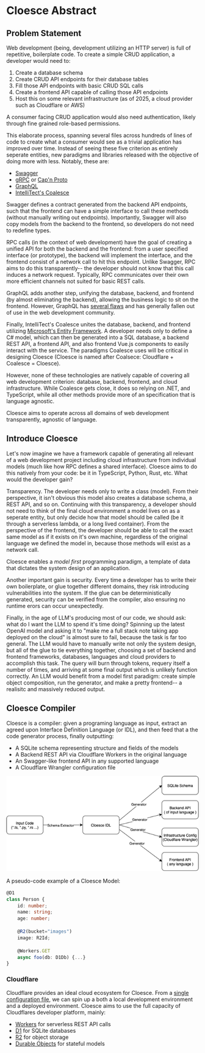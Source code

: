 # Cloesce Abstract

## Problem Statement

Web development (being, development utilizing an HTTP server) is full of repetitive, boilerplate code. To create a simple CRUD application, a developer would need to:

1. Create a database schema
2. Create CRUD API endpoints for their database tables
3. Fill those API endpoints with basic CRUD SQL calls
4. Create a frontend API capable of calling those API endpoints
5. Host this on some relevant infrastructure (as of 2025, a cloud provider such as Cloudflare or AWS)

A consumer facing CRUD application would also need authentication, likely through fine grained role-based permissions.

This elaborate process, spanning several files across hundreds of lines of code to create what a consumer would see as a trivial application has improved over time. Instead of seeing these five criterion as entirely seperate entities, new paradigms and libraries released with the objective of doing more with less. Notably, these are:

- [Swagger](https://swagger.io/docs/)
- [gRPC](https://grpc.io/docs/) or [Cap'n Proto](https://capnproto.org)
- [GraphQL](https://graphql.org)
- [IntelliTect's Coalesce](https://intellitect.github.io/Coalesce/)

Swagger defines a contract generated from the backend API endpoints, such that the frontend can have a simple interface to call these methods (without manually writing out endpoints). Importantly, Swagger will also copy models from the backend to the frontend, so developers do not need to redefine types.

RPC calls (in the context of web development) have the goal of creating a unified API for both the backend and the frontend: from a user specified interface (or prototype), the backend will implement the interface, and the frontend consist of a network call to hit this endpoint. Unlike Swagger, RPC aims to do this transparently-- the developer should not know that this call induces a network request. Typically, RPC communicates over their own more efficient channels not suited for basic REST calls.

GraphQL adds another step, unifying the database, backend, and frontend (by almost eliminating the backend), allowing the business logic to sit on the frontend. However, GraphQL has [several flaws](https://l-lin.github.io/web/drawbacks-of-GraphQL) and has generally fallen out of use in the web development community.

Finally, IntelliTect's Coalesce unites the database, backend, and frontend utilizing [Microsoft's Entity Framework](https://learn.microsoft.com/en-us/ef/). A developer needs only to define a C# model, which can then be generated into a SQL database, a backend REST API, a frontend API, and also frontend Vue.js components to easily interact with the service. The paradigms Coalesce uses will be critical in designing Cloesce (Cloesce is named after Coalsece: Cloudflare + Coalesce = Cloesce).

However, none of these technologies are natively capable of covering all web development criterion: database, backend, frontend, and cloud infrastructure. While Coalesce gets close, it does so relying on .NET, and TypeScript, while all other methods provide more of an specification that is language agnostic.

Cloesce aims to operate across all domains of web development transparently, agnostic of language.

## Introduce Cloesce

Let's now imagine we have a framework capable of generating all relevant of a web development project including cloud infrastructure from individual models (much like how RPC defines a shared interface). Cloesce aims to do this natively from your code: be it in TypeScript, Python, Rust, etc. What would the developer gain?

Transparency. The developer needs only to write a class (model). From their perspective, it isn't obvious this model also creates a database schema, a REST API, and so on. Continuing with this transparency, a developer should not need to think of the final cloud environment a model lives on as a seperate entity, but only decide how that model should be called (be it through a serverless lambda, or a long lived container). From the perspective of the frontend, the developer should be able to call the exact same model as if it exists on it's own machine, regardless of the original language we defined the model in, because those methods will exist as a network call.

Cloesce enables a _model first_ programming paradigm, a template of data that dictates the system design of an application.

Another important gain is security. Every time a developer has to write their own boilerplate, or glue together different domains, they risk introducing vulnerabilities into the system. If the glue can be deterministically generated, security can be verified from the compiler, also ensuring no runtime erors can occur unexpectedly.

Finally, in the age of LLM's producing most of our code, we should ask: what do I want the LLM to spend it's time doing? Spinning up the latest OpenAI model and asking it to "make me a full stack note taking app deployed on the cloud" is almost sure to fail, because the task is far too general. The LLM would have to manually write not only the system design, but all of the glue to tie everything together, choosing a set of backend and frontend frameworks, databases, languages and cloud providers to accomplish this task. The query will burn through tokens, requery itself a number of times, and arriving at some final output which is unlikely function correctly. An LLM would benefit from a model first paradigm: create simple object composition, run the generator, and make a pretty frontend-- a realisitc and massively reduced output.

## Cloesce Compiler

Cloesce is a compiler: given a programing language as input, extract an agreed upon Interface Definition Language (or IDL), and then feed that a the code generator process, finally outputting:

- A SQLite schema representing structure and fields of the models
- A Backend REST API via Cloudflare Workers in the original language
- An Swagger-like frontend API in any supported language
- A Cloudflare Wrangler configuration file

![Cloesce Compiler Drawio Diagram](./assets/abstract-how-compiler-diagram.png)

A pseudo-code example of a Cloesce Model:

```typescript
@D1
class Person {
    id: number;
    name: string;
    age: number;

    @R2(bucket="images")
    image: R2Id;

    @Workers.GET
    async foo(db: D1Db) {...}
}
```

### Cloudflare

Cloudflare provides an ideal cloud ecosystem for Cloesce. From a [single configuration file](https://developers.cloudflare.com/workers/wrangler/), we can spin up a both a local development environment and a deployed environment. Cloesce aims to use the full capacity of Cloudflares developer platform, mainly:

- [Workers](https://developers.cloudflare.com/workers/) for serverless REST API calls
- [D1](https://developers.cloudflare.com/d1/) for SQLite databases
- [R2](https://developers.cloudflare.com/r2/) for object storage
- [Durable Objects](https://developers.cloudflare.com/durable-objects/) for stateful models
